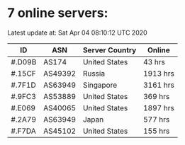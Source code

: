 # 7 online servers:

Latest update at: Sat Apr 04 08:10:12 UTC 2020

| ID | ASN | Server Country | Online |
| -- | --- | -------------- | ------ |
| #.D09B | AS174 | United States | 43 hrs |
| #.15CF | AS49392 | Russia | 1913 hrs |
| #.7F1D | AS63949 | Singapore | 3161 hrs |
| #.9FC3 | AS53889 | United States | 369 hrs |
| #.E069 | AS40065 | United States | 1897 hrs |
| #.2A79 | AS63949 | Japan | 577 hrs |
| #.F7DA | AS45102 | United States | 155 hrs |

